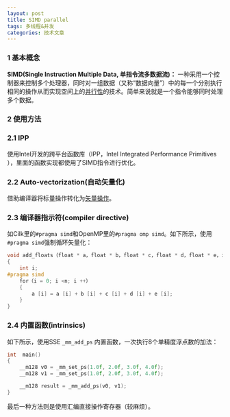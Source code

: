 ```yaml
---
layout: post
title: SIMD parallel
tags: 多线程&并发
categories: 技术文章
---
```


### 1 基本概念

**SIMD(Single Instruction Multiple Data, 单指令流多数据流)：** 一种采用一个控制器来控制多个处理器，同时对一组数据（又称“数据向量”）中的每一个分别执行相同的操作从而实现空间上的[并行性](https://zhida.zhihu.com/search?content_id=100424657&content_type=Article&match_order=1&q=%E5%B9%B6%E8%A1%8C%E6%80%A7&zhida_source=entity)的技术。简单来说就是一个指令能够同时处理多个数据。

### 2 使用方法

### 2.1 IPP
使用Intel开发的跨平台函数库（IPP，Intel Integrated Performance Primitives ），里面的函数实现都使用了SIMD指令进行优化。

### 2.2 Auto-vectorization(自动矢量化)
借助编译器将标量操作转化为[矢量操作](https://zhida.zhihu.com/search?content_id=100424657&content_type=Article&match_order=1&q=%E7%9F%A2%E9%87%8F%E6%93%8D%E4%BD%9C&zhida_source=entity)。

### 2.3 编译器指示符(compiler directive)
如Cilk里的`#pragma simd`和OpenMP里的`#pragma omp simd`。如下所示，使用`#pragma simd`强制循环矢量化：

```cpp
void add_floats（float * a，float * b，float * c，float * d，float * e，int n）
{
    int i;
#pragma simd
    for（i = 0; i <n; i ++）
    {
        a [i] = a [i] + b [i] + c [i] + d [i] + e [i];
    }
}
```

### 2.4 内置函数(intrinsics)
如下所示，使用SSE `_mm_add_ps` 内置函数，一次执行8个单精度浮点数的加法：

```cpp
int  main()
{
	__m128 v0 = _mm_set_ps(1.0f, 2.0f, 3.0f, 4.0f);
	__m128 v1 = _mm_set_ps(1.0f, 2.0f, 3.0f, 4.0f);

	__m128 result = _mm_add_ps(v0, v1);
}
```

最后一种方法则是使用汇编直接操作寄存器（较麻烦）。
